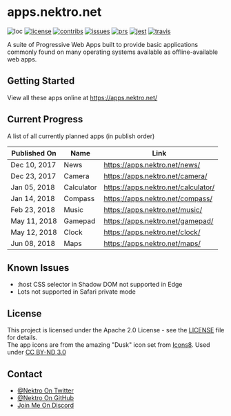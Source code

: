 # apps.nektro.net

![loc](https://tokei.rs/b1/github/nektro/apps.nektro.net)
[![license](https://img.shields.io/github/license/nektro/apps.nektro.net.svg)](https://github.com/nektro/apps.nektro.net/blob/master/LICENSE)
[![contribs](https://img.shields.io/github/contributors/nektro/apps.nektro.net.svg)](https://github.com/nektro/apps.nektro.net/graphs/contributors)
[![issues](https://img.shields.io/github/issues/nektro/apps.nektro.net.svg)](https://github.com/nektro/apps.nektro.net/issues)
[![prs](https://img.shields.io/github/issues-pr/nektro/apps.nektro.net.svg)](https://github.com/nektro/apps.nektro.net/pulls)
[![jest](https://img.shields.io/badge/tested_with-jest-99424f.svg)](https://github.com/facebook/jest)
[![travis](https://img.shields.io/travis/nektro/apps.nektro.net.svg)]()

A suite of Progressive Web Apps built to provide basic applications commonly found on many operating systems available as offline-available web apps.

## Getting Started
View all these apps online at https://apps.nektro.net/

## Current Progress
A list of all currently planned apps (in publish order)

| Published On |     Name     | Link |
| ------------ | ------------ | ---- |
| Dec 10, 2017 | News         | https://apps.nektro.net/news/ |
| Dec 23, 2017 | Camera       | https://apps.nektro.net/camera/ |
| Jan 05, 2018 | Calculator   | https://apps.nektro.net/calculator/ |
| Jan 14, 2018 | Compass      | https://apps.nektro.net/compass/ |
| Feb 23, 2018 | Music        | https://apps.nektro.net/music/ |
| May 11, 2018 | Gamepad      | https://apps.nektro.net/gamepad/ |
| May 12, 2018 | Clock        | https://apps.nektro.net/clock/ |
| Jun 08, 2018 | Maps         | https://apps.nektro.net/maps/ |

## Known Issues
- :host CSS selector in Shadow DOM not supported in Edge
- Lots not supported in Safari private mode

## License
This project is licensed under the Apache 2.0 License - see the [LICENSE](LICENSE) file for details.  
The app icons are from the amazing "Dusk" icon set from [Icons8](https://icons8.com/). Used under [CC BY-ND 3.0](https://creativecommons.org/licenses/by-nd/3.0/)

## Contact
- [@Nektro On Twitter](https://twitter.com/Nektro)
- [@Nektro On GitHub](https://github.com/Nektro)
- [Join Me On Discord](https://discord.gg/beUGrGk)
